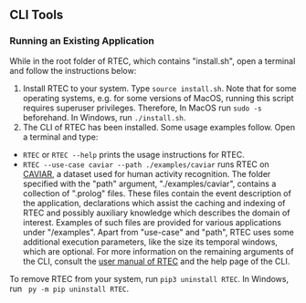## CLI Tools

### Running an Existing Application

While in the root folder of RTEC, which contains "install.sh", open a terminal and follow the instructions below:

1. Install RTEC to your system. Type ``` source install.sh ```. Note that for some operating systems, e.g. for some versions of MacOS, running this script requires superuser privileges. Therefore, In MacOS run ``` sudo -s ``` beforehand. In Windows, run ``` ./install.sh ```.
2. The CLI of RTEC has been installed. Some usage examples follow. Open a terminal and type:

- ``` RTEC ``` or ``` RTEC --help ``` prints the usage instructions for RTEC.
- ``` RTEC --use-case caviar --path ./examples/caviar ``` runs RTEC on [CAVIAR](https://homepages.inf.ed.ac.uk/rbf/CAVIARDATA1/), a dataset used for human activity recognition. The folder specified with the "path" argument, "./examples/caviar", contains a collection of ".prolog" files. These files contain the event description of the application, declarations which assist the caching and indexing of RTEC and possibly auxiliary knowledge which describes the domain of interest. Examples of such files are provided for various applications under "/examples". Apart from "use-case" and "path", RTEC uses some additional execution parameters, like the size its temporal windows, which are optional. For more information on the remaining arguments of the CLI, consult the [user manual of RTEC](https://github.com/aartikis/RTEC/blob/RTECv2/RTEC_manual.pdf) and the help page of the CLI.

To remove RTEC from your system, run ``` pip3 uninstall RTEC ```. In Windows, run ``` py -m pip uninstall RTEC```.
